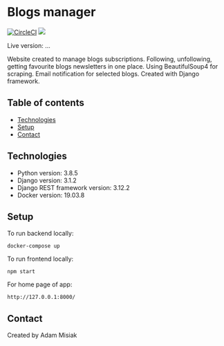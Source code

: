 # Blogs manager

[![CircleCI](https://circleci.com/gh/AdamMisiak/Blogs_manager.svg?style=svg)](https://circleci.com/gh/AdamMisiak/Blogs_manager)
<a href="https://codecov.io/gh/AdamMisiak/Blogs_manager"><img src="https://codecov.io/gh/AdamMisiak/Blogs_manager/branch/master/graph/badge.svg" /></a>

Live version: ...

Website created to manage blogs subscriptions. Following, unfollowing, getting favourite blogs newsletters in one place. Using BeautifulSoup4 for scraping. Email notification for selected blogs. Created with Django framework.


## Table of contents
* [Technologies](#technologies)
* [Setup](#setup)
* [Contact](#contact)

## Technologies
* Python version: 3.8.5
* Django version: 3.1.2
* Django REST framework version: 3.12.2
* Docker version: 19.03.8

## Setup
To run backend locally:
```
docker-compose up
```

To run frontend locally:
```
npm start
```

For home page of app:
```
http://127.0.0.1:8000/
```

## Contact
Created by Adam Misiak

